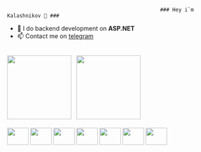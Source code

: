                                                       ### Hey i`m Kalashnikov 👋 ###


 - 🔭 I do backend development on **ASP.NET**
 - 📫 Contact me on [telegram](https://t.me/gokalashnikov)
<br>
<div>
    <img height="150em" src="https://github-readme-stats.vercel.app/api/top-langs/?username=kalashnikovn&layout=compact&theme=tokyonight"/>
    <span>&nbsp;</span>
    <img height="150em" src="https://github-readme-stats.vercel.app/api?username=kalashnikovn&show_icons=true&theme=tokyonight&include_all_commits=true&count_private=true"/>
</div>


<div style="display: inline_block">
  <br>
    <img align"center"  height="40" width="50" src="https://cdn.jsdelivr.net/gh/devicons/devicon@latest/icons/csharp/csharp-original.svg">
    <img align"center"  height="40" width="50" src="https://cdn.jsdelivr.net/gh/devicons/devicon@latest/icons/dotnetcore/dotnetcore-original.svg" />
    <img align"center"  height="40" width="50" src="https://cdn.jsdelivr.net/gh/devicons/devicon@latest/icons/postgresql/postgresql-original.svg" />
    <img align"center"  height="40" width="50" src="https://cdn.jsdelivr.net/gh/devicons/devicon@latest/icons/docker/docker-original-wordmark.svg" />
    <img align"center"  height="40" width="50" src="https://cdn.jsdelivr.net/gh/devicons/devicon@latest/icons/apachekafka/apachekafka-original.svg" />
    <img align"center"  height="40" width="50" src="https://cdn.jsdelivr.net/gh/devicons/devicon@latest/icons/grpc/grpc-original.svg" />
    <img align"center"  height="40" width="50" src="https://cdn.jsdelivr.net/gh/devicons/devicon@latest/icons/kubernetes/kubernetes-original.svg" />
</div>
  
